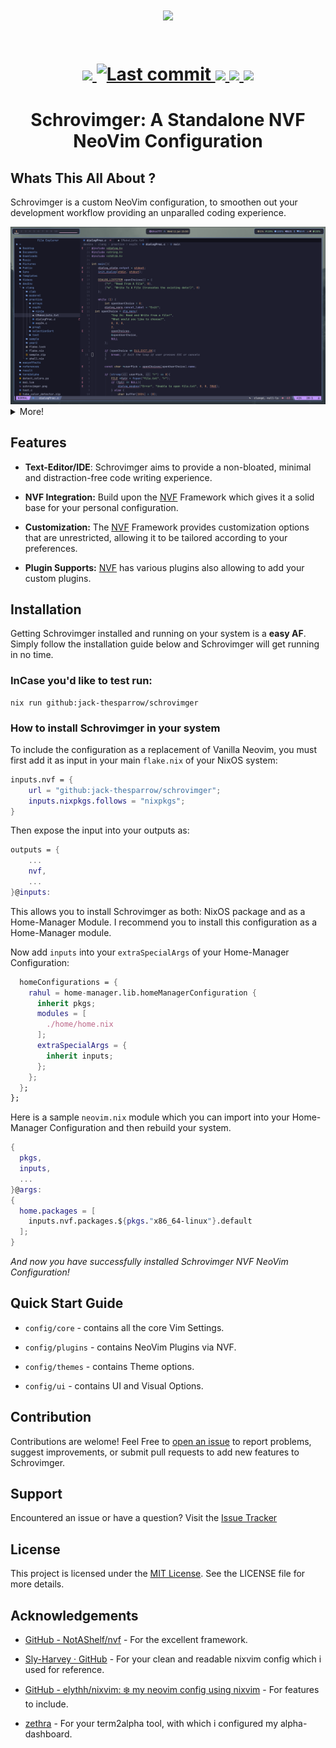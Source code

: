 <h1 align="center">
  <a href="#"><img src="https://raw.githubusercontent.com/catppuccin/catppuccin/main/assets/palette/macchiato.png" width="600px"/></a>
  <br><br>
  <div align="center">
    <p>
      <!-- ✅ Your existing badges -->
      <a href="https://github.com/jack-thesparrow/schrovimger/issues">
        <img src="https://img.shields.io/github/issues/jack-thesparrow/schrovimger?color=fab387&labelColor=303446&style=for-the-badge">
      </a>
      <a href="https://github.com/jack-thesparrow/schrovimger/pulse">
        <img alt="Last commit" src="https://img.shields.io/github/last-commit/jack-thesparrow/schrovimger?style=for-the-badge&logo=starship&color=8bd5ca&logoColor=D9E0EE&labelColor=302D41"/>
      </a>
      <a href="https://github.com/jack-thesparrow/schrovimger/stargazers">
        <img src="https://img.shields.io/github/stars/jack-thesparrow/schrovimger?color=ca9ee6&labelColor=303446&style=for-the-badge">
      </a>
      <a href="https://github.com/jack-thesparrow/schrovimger">
        <img src="https://img.shields.io/github/repo-size/jack-thesparrow/schrovimger?color=ea999c&labelColor=303446&style=for-the-badge">
      </a>
      <a href="https://github.com/jack-thesparrow/schrovimger/blob/main/LICENCE">
        <img src="https://img.shields.io/static/v1.svg?style=for-the-badge&label=License&message=MIT&logoColor=ca9ee6&colorA=313244&colorB=cba6f7"/>
      </a>
    </p>
  </div>
</h1>
<h1 align = "center">Schrovimger: A Standalone NVF NeoVim Configuration</h1>
<h3 align = "center"></h3>

</h1>

## Whats This All About ?

Schrovimger is a custom NeoVim configuration, to smoothen out your development
workflow providing an unparalled coding experience.

<img src = "assets/code.png" alt="nvim">

<details>
    <summary>More!</summary>
    <img src = "assets/alpha.png">
    <img src = "assets/telescope.png">
</details>

## Features

- **Text-Editor/IDE**: Schrovimger aims to provide a non-bloated, minimal and
  distraction-free code writing experience.

- **NVF Integration:** Build upon the
  [NVF](https://github.com/NotAShelf/nvf.git) Framework which gives it a solid
  base for your personal configuration.

- **Customization:** The [NVF](https://github.com/NotAShelf/nvf.git) Framework
  provides customization options that are unrestricted, allowing it to be
  tailored according to your preferences.

- **Plugin Supports:** [NVF](https://github.com/NotAShelf/nvf.git) has various
  plugins also allowing to add your custom plugins.

## Installation

Getting Schrovimger installed and running on your system is a **easy AF**.
Simply follow the installation guide below and Schrovimger will get running in
no time.

### InCase you'd like to test run:

```shell
nix run github:jack-thesparrow/schrovimger
```

### How to install Schrovimger in your system

To include the configuration as a replacement of Vanilla Neovim, you must first
add it as input in your main `flake.nix` of your NixOS system:

```nix
inputs.nvf = {
    url = "github:jack-thesparrow/schrovimger";
    inputs.nixpkgs.follows = "nixpkgs";
}
```

Then expose the input into your outputs as:

```nix
outputs = {
    ...
    nvf,
    ...
}@inputs:
```

This allows you to install Schrovimger as both: NixOS package and as a
Home-Manager Module. I recommend you to install this configuration as a
Home-Manager module.

Now add `inputs` into your `extraSpecialArgs` of your Home-Manager
Configuration:

```nix
  homeConfigurations = {
    rahul = home-manager.lib.homeManagerConfiguration {
      inherit pkgs;
      modules = [
        ./home/home.nix
      ];
      extraSpecialArgs = {
        inherit inputs;
      };
    };
  };
};
```

Here is a sample `neovim.nix` module which you can import into your Home-Manager
Configuration and then rebuild your system.

```nix
{
  pkgs,
  inputs,
  ...
}@args:
{
  home.packages = [
    inputs.nvf.packages.${pkgs."x86_64-linux"}.default
  ];
}
```

<I>And now you have successfully installed Schrovimger NVF NeoVim
Configuration!</I>

## Quick Start Guide

- `config/core` - contains all the core Vim Settings.

- `config/plugins` - contains NeoVim Plugins via NVF.

- `config/themes` - contains Theme options.

- `config/ui` - contains UI and Visual Options.

## Contribution

Contributions are welome! Feel Free to
[open an issue](https://github.com/jack-thesparrow/schrovimger/issues) to report
problems, suggest improvements, or submit pull requests to add new features to
Schrovimger.

## Support

Encountered an issue or have a question? Visit the
[Issue Tracker](https://github.com/jack-thesparrow/schrovimger/issues)

## License

This project is licensed under the [MIT License](LICENCE). See the LICENSE file
for more details.

## Acknowledgements

- [GitHub - NotAShelf/nvf](https://github.com/NotAShelf/nvf.git) - For the
  excellent framework.

- [Sly-Harvey · GitHub](https://github.com/Sly-Harvey) - For your clean and
  readable nixvim config which i used for reference.

- [GitHub - elythh/nixvim: ❄️ my neovim config using nixvim](https://github.com/elythh/nixvim) -
  For features to include.

- [zethra](https://git.sr.ht/~zethra/) - For your term2alpha tool, with which i
  configured my alpha-dashboard.
